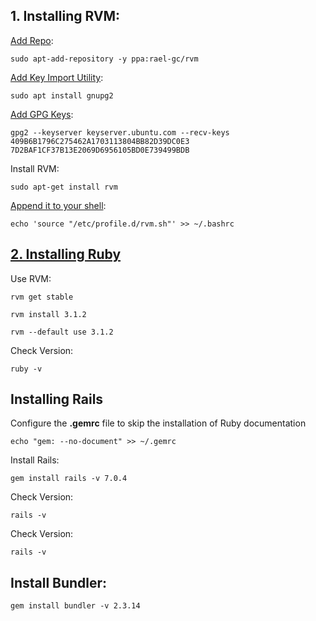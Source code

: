 ## 1. Installing RVM:

[Add Repo](https://github.com/rvm/ubuntu_rvm/blob/531e67a9903a593d2c9c1f3cb9b6ee4ec332fad2/README.md):
``` 
sudo apt-add-repository -y ppa:rael-gc/rvm
```

[Add Key Import Utility](https://rvm.io/):
```
sudo apt install gnupg2
```

[Add GPG Keys](https://rvm.io/):
``` 
gpg2 --keyserver keyserver.ubuntu.com --recv-keys 409B6B1796C275462A1703113804BB82D39DC0E3 7D2BAF1CF37B13E2069D6956105BD0E739499BDB
```

Install RVM:
```
sudo apt-get install rvm
```

[Append it to your shell](https://github.com/rvm/ubuntu_rvm/blob/531e67a9903a593d2c9c1f3cb9b6ee4ec332fad2/README.md):
```
echo 'source "/etc/profile.d/rvm.sh"' >> ~/.bashrc
```


## [2. Installing Ruby](https://www.railstutorial.org/book)

Use RVM:
``` 
rvm get stable
```

```
rvm install 3.1.2
```

```
rvm --default use 3.1.2
```

Check Version:
```
ruby -v
```

## Installing Rails

Configure the __.gemrc__ file to skip the installation of Ruby documentation
```
echo "gem: --no-document" >> ~/.gemrc
```

Install Rails:
```
gem install rails -v 7.0.4
```

Check Version:
```
rails -v
```

Check Version:
```
rails -v
```

## Install Bundler:

```
gem install bundler -v 2.3.14
```